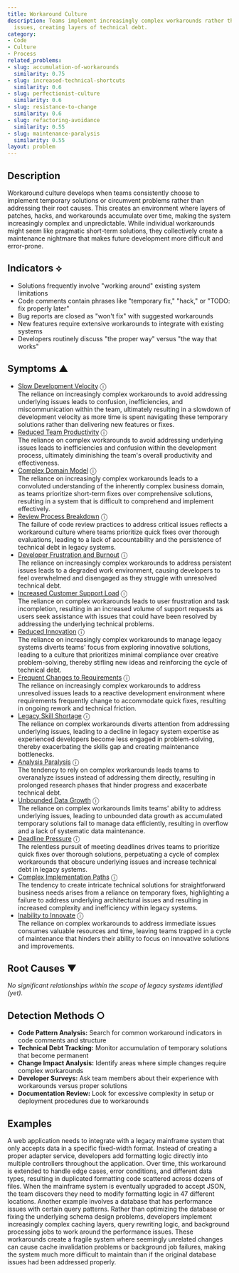 ```yaml
---
title: Workaround Culture
description: Teams implement increasingly complex workarounds rather than fixing root
  issues, creating layers of technical debt.
category:
- Code
- Culture
- Process
related_problems:
- slug: accumulation-of-workarounds
  similarity: 0.75
- slug: increased-technical-shortcuts
  similarity: 0.6
- slug: perfectionist-culture
  similarity: 0.6
- slug: resistance-to-change
  similarity: 0.6
- slug: refactoring-avoidance
  similarity: 0.55
- slug: maintenance-paralysis
  similarity: 0.55
layout: problem
---
```


## Description

Workaround culture develops when teams consistently choose to implement temporary solutions or circumvent problems rather than addressing their root causes. This creates an environment where layers of patches, hacks, and workarounds accumulate over time, making the system increasingly complex and unpredictable. While individual workarounds might seem like pragmatic short-term solutions, they collectively create a maintenance nightmare that makes future development more difficult and error-prone.


## Indicators ⟡
- Solutions frequently involve "working around" existing system limitations
- Code comments contain phrases like "temporary fix," "hack," or "TODO: fix properly later"
- Bug reports are closed as "won't fix" with suggested workarounds
- New features require extensive workarounds to integrate with existing systems
- Developers routinely discuss "the proper way" versus "the way that works"


## Symptoms ▲

- [Slow Development Velocity](slow-development-velocity.md) <span class="info-tooltip" title="Confidence: 0.498, Strength: 0.802">ⓘ</span>
<br/>  The reliance on increasingly complex workarounds to avoid addressing underlying issues leads to confusion, inefficiencies, and miscommunication within the team, ultimately resulting in a slowdown of development velocity as more time is spent navigating these temporary solutions rather than delivering new features or fixes.
- [Reduced Team Productivity](reduced-team-productivity.md) <span class="info-tooltip" title="Confidence: 0.497, Strength: 0.703">ⓘ</span>
<br/>  The reliance on complex workarounds to avoid addressing underlying issues leads to inefficiencies and confusion within the development process, ultimately diminishing the team's overall productivity and effectiveness.
- [Complex Domain Model](complex-domain-model.md) <span class="info-tooltip" title="Confidence: 0.461, Strength: 0.674">ⓘ</span>
<br/>  The reliance on increasingly complex workarounds leads to a convoluted understanding of the inherently complex business domain, as teams prioritize short-term fixes over comprehensive solutions, resulting in a system that is difficult to comprehend and implement effectively.
- [Review Process Breakdown](review-process-breakdown.md) <span class="info-tooltip" title="Confidence: 0.450, Strength: 0.680">ⓘ</span>
<br/>  The failure of code review practices to address critical issues reflects a workaround culture where teams prioritize quick fixes over thorough evaluations, leading to a lack of accountability and the persistence of technical debt in legacy systems.
- [Developer Frustration and Burnout](developer-frustration-and-burnout.md) <span class="info-tooltip" title="Confidence: 0.439, Strength: 0.656">ⓘ</span>
<br/>  The reliance on increasingly complex workarounds to address persistent issues leads to a degraded work environment, causing developers to feel overwhelmed and disengaged as they struggle with unresolved technical debt.
- [Increased Customer Support Load](increased-customer-support-load.md) <span class="info-tooltip" title="Confidence: 0.419, Strength: 0.661">ⓘ</span>
<br/>  The reliance on complex workarounds leads to user frustration and task incompletion, resulting in an increased volume of support requests as users seek assistance with issues that could have been resolved by addressing the underlying technical problems.
- [Reduced Innovation](reduced-innovation.md) <span class="info-tooltip" title="Confidence: 0.413, Strength: 0.687">ⓘ</span>
<br/>  The reliance on increasingly complex workarounds to manage legacy systems diverts teams' focus from exploring innovative solutions, leading to a culture that prioritizes minimal compliance over creative problem-solving, thereby stifling new ideas and reinforcing the cycle of technical debt.
- [Frequent Changes to Requirements](frequent-changes-to-requirements.md) <span class="info-tooltip" title="Confidence: 0.385, Strength: 0.601">ⓘ</span>
<br/>  The reliance on increasingly complex workarounds to address unresolved issues leads to a reactive development environment where requirements frequently change to accommodate quick fixes, resulting in ongoing rework and technical friction.
- [Legacy Skill Shortage](legacy-skill-shortage.md) <span class="info-tooltip" title="Confidence: 0.382, Strength: 0.637">ⓘ</span>
<br/>  The reliance on complex workarounds diverts attention from addressing underlying issues, leading to a decline in legacy system expertise as experienced developers become less engaged in problem-solving, thereby exacerbating the skills gap and creating maintenance bottlenecks.
- [Analysis Paralysis](analysis-paralysis.md) <span class="info-tooltip" title="Confidence: 0.356, Strength: 0.698">ⓘ</span>
<br/>  The tendency to rely on complex workarounds leads teams to overanalyze issues instead of addressing them directly, resulting in prolonged research phases that hinder progress and exacerbate technical debt.
- [Unbounded Data Growth](unbounded-data-growth.md) <span class="info-tooltip" title="Confidence: 0.329, Strength: 0.684">ⓘ</span>
<br/>  The reliance on complex workarounds limits teams' ability to address underlying issues, leading to unbounded data growth as accumulated temporary solutions fail to manage data efficiently, resulting in overflow and a lack of systematic data maintenance.
- [Deadline Pressure](deadline-pressure.md) <span class="info-tooltip" title="Confidence: 0.324, Strength: 0.796">ⓘ</span>
<br/>  The relentless pursuit of meeting deadlines drives teams to prioritize quick fixes over thorough solutions, perpetuating a cycle of complex workarounds that obscure underlying issues and increase technical debt in legacy systems.
- [Complex Implementation Paths](complex-implementation-paths.md) <span class="info-tooltip" title="Confidence: 0.319, Strength: 0.780">ⓘ</span>
<br/>  The tendency to create intricate technical solutions for straightforward business needs arises from a reliance on temporary fixes, highlighting a failure to address underlying architectural issues and resulting in increased complexity and inefficiency within legacy systems.
- [Inability to Innovate](inability-to-innovate.md) <span class="info-tooltip" title="Confidence: 0.302, Strength: 0.697">ⓘ</span>
<br/>  The reliance on complex workarounds to address immediate issues consumes valuable resources and time, leaving teams trapped in a cycle of maintenance that hinders their ability to focus on innovative solutions and improvements.

## Root Causes ▼

*No significant relationships within the scope of legacy systems identified (yet).*

## Detection Methods ○
- **Code Pattern Analysis:** Search for common workaround indicators in code comments and structure
- **Technical Debt Tracking:** Monitor accumulation of temporary solutions that become permanent
- **Change Impact Analysis:** Identify areas where simple changes require complex workarounds
- **Developer Surveys:** Ask team members about their experience with workarounds versus proper solutions
- **Documentation Review:** Look for excessive complexity in setup or deployment procedures due to workarounds


## Examples

A web application needs to integrate with a legacy mainframe system that only accepts data in a specific fixed-width format. Instead of creating a proper adapter service, developers add formatting logic directly into multiple controllers throughout the application. Over time, this workaround is extended to handle edge cases, error conditions, and different data types, resulting in duplicated formatting code scattered across dozens of files. When the mainframe system is eventually upgraded to accept JSON, the team discovers they need to modify formatting logic in 47 different locations. Another example involves a database that has performance issues with certain query patterns. Rather than optimizing the database or fixing the underlying schema design problems, developers implement increasingly complex caching layers, query rewriting logic, and background processing jobs to work around the performance issues. These workarounds create a fragile system where seemingly unrelated changes can cause cache invalidation problems or background job failures, making the system much more difficult to maintain than if the original database issues had been addressed properly.
